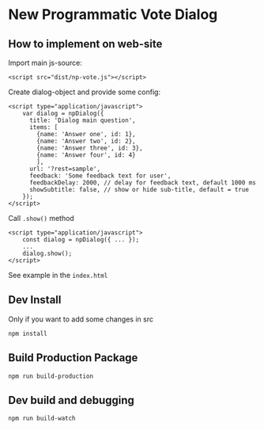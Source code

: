 # New Programmatic Vote Dialog

## How to implement on web-site

Import main js-source:
```
<script src="dist/np-vote.js"></script>
```
Create dialog-object and provide some config:
```
<script type="application/javascript">
    var dialog = npDialog({
      title: 'Dialog main question',
      items: [
        {name: 'Answer one', id: 1},
        {name: 'Answer two', id: 2},
        {name: 'Answer three', id: 3},
        {name: 'Answer four', id: 4}
        ],
      url: '?rest=sample',
      feedback: 'Some feedback text for user',
      feedbackDelay: 2000, // delay for feedback text, default 1000 ms
      showSubtitle: false, // show or hide sub-title, default = true
    });
</script>
```
Call `.show()` method
```
<script type="application/javascript">
    const dialog = npDialog({ ... });
    ...
    dialog.show();
</script>
```

See example in the `index.html`


## Dev Install

Only if you want to add some changes in src

```
npm install
```
## Build Production Package
```
npm run build-production
```
## Dev build and debugging
```
npm run build-watch
```
